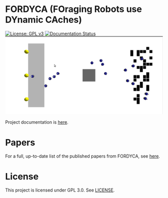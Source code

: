 # FORDYCA (FOraging Robots use DYnamic CAches)

[![License: GPL v3](https://img.shields.io/badge/License-GPLv3-blue.svg)](https://www.gnu.org/licenses/gpl-3.0)
[![Documentation Status](https://readthedocs.org/projects/swarm-robotics-fordyca/badge/?version=latest)](https://swarm-robotics-fordyca.readthedocs.io/en/latest/?badge=latest)
![Example Simulation](docs/example-ss.png?raw=true "Example Single Source Foraging Scenario")

Project documentation is
[here](https://swarm-robotics-fordyca.readthedocs.io/en/latest/).

# Papers

 For a full, up-to-date list of the published papers from FORDYCA, see
 [here](https://www-users.cse.umn.edu/~harwe006/project/fordyca/).

# License
This project is licensed under GPL 3.0. See [LICENSE](LICENSE.md).
